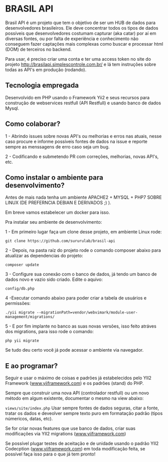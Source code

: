 
BRASIL API
============================

Brasil API é um projeto que tem o objetivo de ser um HUB de dados para desenvolvedores brasileiros. Ele deve concentrar todos os tipos de dados possíveis que desenvolvedores costumam capturar (aka catar) por aí em diversas fontes, ou por falta de experiência e conhecimento não conseguem fazer captações mais complexas como buscar e processar html (DOM) de terceiros no backend.

Para usar, é preciso criar uma conta e ter uma access token no site do projeto http://brasilapi.simplescontrole.com.br/ e lá tem instruções sobre todas as API's em produção (rodando).

Tecnologia empregada
--

Desenvolvido em PHP usando o Framework Yii2 e seus recursos para construção de webservices restfull (API Restfull) e usando banco de dados Mysql. 

Como colaborar?
--
1 - Abrindo issues sobre novas API's ou melhorias e erros nas atuais, nesse caso procure e informe possíveis fontes de dados na issue e reporte sempre as menssagens de erro caso seja um bug.

2 - Codificando e submetendo PR com correções, melhorias, novas API's, etc.

Como instalar o ambiente para desenvolvimento?
-----

Antes de mais nada tenha um ambiente APACHE2 + MYSQL + PHP7 SOBRE LINUX (DE PREFERNCIA DEBIAN E DERIVADOS ;) ).

Em breve vamos estabelecer um docker para isso.

Pra instalar seu ambiente de desenvolvimento:

1 - Em primeiro lugar faça um clone desse projeto, em ambiente Linux rode:

``
git clone https://github.com/sururulab/brasil-api
``

2 - Depois, na pasta raíz do projeto rode o comando composer abaixo para atualizar as dependencias do projeto:

``
composer update
``

3 - Configure sua conexão com o banco de dados, já tendo um banco de dados novo e vazio sido criado. Edite o aquivo:

``
config/db.php
``

4 -Executar comando abaixo para poder criar a tabela de usuários e permissões:

``
./yii migrate --migrationPath=vendor/webvimark/module-user-management/migrations/
``

5 - E por fim implante no banco as suas novas versões, isso  feito atráves dos migrations, para isso rode o comando:

``
php yii migrate
``

Se tudo deu certo você já pode acessar o ambiente via navegador.


E ao programar?
-----

Seguir e usar o máximo de coisas e padrões já estabelecidos pelo YII2 Framework (www.yiiframework.com) e os padrões (stand) do PHP.

Sempre que construir uma nova API (controlador restfull) ou um novo método em algum existente, documentar o mesmo na view abaixo:

``
views/site/index.php
``
Usar sempre fontes de dados seguras, citar a fonte, tratar os dados e deveolver sempre texto puro em formatação padrão (tipos númericos, datas, etc).

Se for criar novas features que use banco de dados, criar suas modificações via YII2 migrations (www.yiiframework.com)

Se possível plugar testes de aceitação e de unidade usando o padrão YII2 Codecption (www.yiiframework.com) em toda modificação feita, se possível faça isso para o que já tem pronto!




